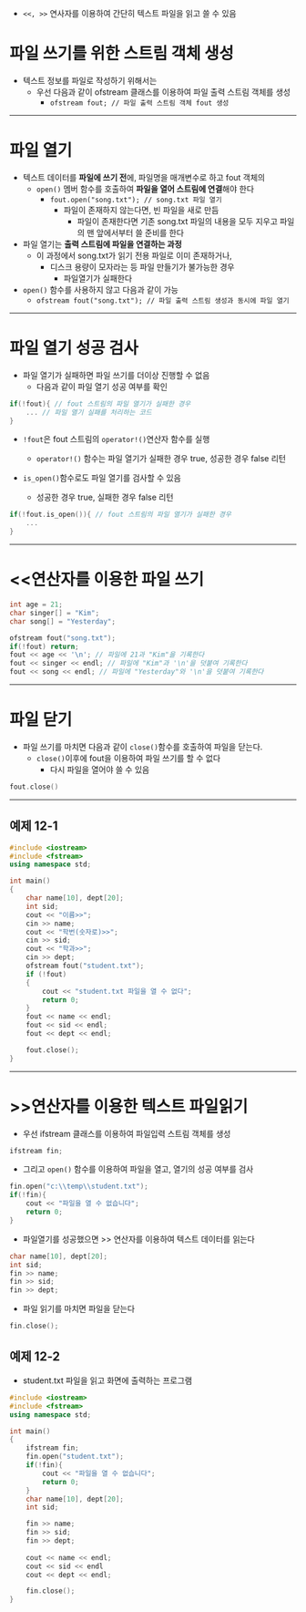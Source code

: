 - `<<, >>` 연사자를 이용하여 간단히 텍스트 파일을 읽고 쓸 수 있음

# 파일 쓰기를 위한 스트림 객체 생성
- 텍스트 정보를 파일로 작성하기 위해서는
	- 우선 다음과 같이 ofstream 클래스를 이용하여 파일 출력 스트림 객체를 생성
		- `ofstream fout; // 파일 출력 스트림 객체 fout 생성`
---
# 파일 열기
- 텍스트 데이터를 **파일에 쓰기 전**에, 파일명을 매개변수로 하고 fout 객체의 
	- `open()` 멤버 함수를 호출하여 **파일을 열어 스트림에 연결**해야 한다
		- `fout.open("song.txt"); // song.txt 파일 열기`
			- 파일이 존재하지 않는다면, 빈 파일을 새로 만듬
				- 파일이 존재한다면 기존 song.txt 파일의 내용을 모두 지우고 파일의 맨 앞에서부터 쓸 준비를 한다
- 파일 열기는 **출력 스트림에 파일을 연결하는 과정**
	- 이 과정에서 song.txt가 읽기 전용 파일로 이미 존재하거나,
		- 디스크 용량이 모자라는 등 파일 만들기가 불가능한 경우
			- 파일열기가 실패한다
- `open()` 함수를 사용하지 않고 다음과 같이 가능
	- `ofstream fout("song.txt"); // 파일 출력 스트림 생성과 동시에 파일 열기` 
---
# 파일 열기 성공 검사
- 파일 열기가 실패하면 파일 쓰기를 더이상 진행할 수 없음
	- 다음과 같이 파일 열기 성공 여부를 확인
```cpp
if(!fout){ // fout 스트림의 파일 열기가 실패한 경우
	... // 파일 열기 실패를 처리하는 코드
}
```

- `!fout`은 fout 스트림의 `operator!()`연산자 함수를 실행
	- `operator!()` 함수는 파일 열기가 실패한 경우 true, 성공한 경우 false 리턴

- `is_open()`함수로도 파일 열기를 검사할 수 있음
	- 성공한 경우 true, 실패한 경우 false 리턴
```cpp
if(!fout.is_open()){ // fout 스트림의 파일 열기가 실패한 경우
	... 
}
```
---
# <<연산자를 이용한 파일 쓰기
```cpp
int age = 21;
char singer[] = "Kim";
char song[] = "Yesterday";

ofstream fout("song.txt");
if(!fout) return;
fout << age << '\n'; // 파일에 21과 "Kim"을 기록한다
fout << singer << endl; // 파일에 "Kim"과 '\n'을 덧붙여 기록한다
fout << song << endl; // 파일에 "Yesterday"와 '\n'을 덧붙여 기록한다 
```
---
# 파일 닫기
- 파일 쓰기를 마치면 다음과 같이 `close()`함수를 호출하여 파일을 닫는다.
	- `close()`이후에 fout을 이용하여 파일 쓰기를 할 수 없다
		- 다시 파일을 열어야 쓸 수 있음
```cpp
fout.close()
```
---
## 예제 12-1
```cpp
#include <iostream>
#include <fstream>
using namespace std;

int main()
{
	char name[10], dept[20];
	int sid;
	cout << "이름>>";
	cin >> name;
	cout << "학번(숫자로)>>";
	cin >> sid;
	cout << "학과>>";
	cin >> dept;
	ofstream fout("student.txt");
	if (!fout)
	{
		cout << "student.txt 파일을 열 수 없다";
		return 0;
	}
	fout << name << endl;
	fout << sid << endl;
	fout << dept << endl;

	fout.close();
}
```
---
# >>연산자를 이용한 텍스트 파일읽기
- 우선 ifstream 클래스를 이용하여 파일입력 스트림 객체를 생성
```cpp
ifstream fin;
```
- 그리고 `open()` 함수를 이용하여 파일을 열고, 열기의 성공 여부를 검사
```cpp
fin.open("c:\\temp\\student.txt");
if(!fin){
	cout << "파일을 열 수 없습니다";
	return 0;
}
```
- 파일열기를 성공했으면 >> 연산자를 이용하여 텍스트 데이터를 읽는다
```cpp
char name[10], dept[20];
int sid;
fin >> name; 
fin >> sid;
fin >> dept;
```
- 파일 읽기를 마치면 파일을 닫는다
```cpp
fin.close();
```
## 예제 12-2
- student.txt 파일을 읽고 화면에 출력하는 프로그램
```cpp
#include <iostream>
#include <fstream>
using namespace std;

int main()
{
	ifstream fin;
	fin.open("student.txt");
	if(!fin){
		cout << "파일을 열 수 없습니다";
		return 0;
	}
	char name[10], dept[20];
	int sid;

	fin >> name;
	fin >> sid;
	fin >> dept;
	
	cout << name << endl;
	cout << sid << endl
	cout << dept << endl;

	fin.close();
}
```